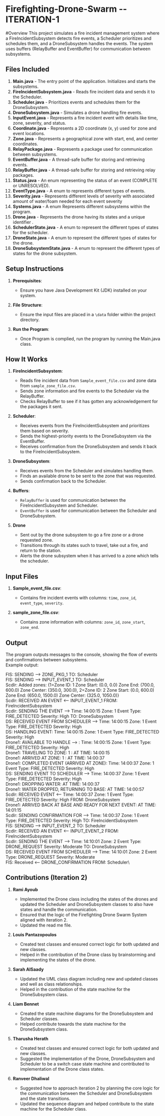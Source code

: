 # Firefighting-Drone-Swarm -- ITERATION-1

#Overview
This project simulates a fire incident management system where a FireIncidentSubsystem detects fire events, a Scheduler prioritizes and schedules them, and a DroneSubsystem handles the events. The system uses buffers (RelayBuffer and EventBuffer) for communication between subsystems.



## Files Included

1. **Main.java** - The entry point of the application. Initializes and starts the subsystems.
2. **FireIncidentSubsystem.java** - Reads fire incident data and sends it to the Scheduler.
3. **Scheduler.java** - Prioritizes events and schedules them for the DroneSubsystem.
4. **DroneSubsystem.java** - Simulates a drone handling fire events.
5. **InputEvent.java** - Represents a fire incident event with details like time, zone, severity, and status.
6. **Coordinate.java** - Represents a 2D coordinate (x, y) used for zone and event locations.
7. **Zone.java** - Represents a geographical zone with start, end, and center coordinates.
8. **RelayPackage.java** - Represents a package used for communication between subsystems.
9. **EventBuffer.java** - A thread-safe buffer for storing and retrieving events.
10. **RelayBuffer.java** - A thread-safe buffer for storing and retrieving relay packages.
11. **Status.java** - An enum representing the status of an event (COMPLETE or UNRESOLVED).
12. **EventType.java** - A enum to represents different types of events.
13. **Severity.java** -  Represents different levels of severity with associated amount of water/foam needed for each event severity
14. **Systems.java** - A enum Represents different subsystems within the program.
15. **Drone.java** - Represents the drone having its states and a unique identifier .
16. **SchedulerState.java** -  A enum to represent the different types of states for the scheduler.
17. **DroneState.java** -  A enum to represent the different types of states for the drone.
18. **DroneSubsystemState.java** - A enum to represent the different types of states for the drone subsystem.


## Setup Instructions
1. **Prerequisites**:
   - Ensure you have Java Development Kit (JDK) installed on your system.

2. **File Structure**:
   - Ensure the input files are placed in a `\data` folder within the project directory.

3. **Run the Program**:
   - Once Program is complied, run the program by running the Main.java class. 	



## How It Works

1. **FireIncidentSubsystem**:
   - Reads fire incident data from `Sample_event_file.csv` and zone data from `sample_zone_file.csv`.
   - Sends zone information and fire events to the Scheduler via the RelayBuffer.
   - Checks RelayBuffer to see if it has gotten any acknowledgement for the packages it sent.  

2. **Scheduler**:
   - Receives events from the FireIncidentSubsystem and prioritizes them based on severity.
   - Sends the highest-priority events to the DroneSubsystem via the EventBuffer.
   - Receives confirmation from the DroneSubsystem and sends it back to the FireIncidentSubsystem.

3. **DroneSubsystem**:
   - Receives events from the Scheduler and simulates handling them.
   - Finds an available drone to be sent to the zone that was requested. 
   - Sends confirmation back to the Scheduler.

4. **Buffers**:
   - `RelayBuffer` is used for communication between the FireIncidentSubsystem and Scheduler.
   - `EventBuffer` is used for communication between the Scheduler and DroneSubsystem.

5. **Drone**
   - Sent out by the drone subsystem to go a fire zone or a drone requested zone.
   - Transitions through its states such to travel, take out a fire, and return to the station.
   - Alerts the drone subsystem when it has arrived to a zone which tells the scheduler.



## Input Files

1. **Sample_event_file.csv**:
   - Contains fire incident events with columns: `time`, `zone_id`, `event_type`, `severity`.

2. **sample_zone_file.csv**:
   - Contains zone information with columns: `zone_id`, `zone_start`, `zone_end`.


## Output
The program outputs messages to the console, showing the flow of events and confirmations between subsystems.\
Example output:

FIS: SENDING --> ZONE_PKG_1 TO: Scheduler\
FIS: SENDING --> INPUT_EVENT_1 TO: Scheduler\
Scdlr: Added zones: {1=Zone ID: 1 Zone Start: (0.0, 0.0) Zone End: (700.0, 600.0) Zone Center: (350.0, 300.0), 2=Zone ID: 2 Zone Start: (0.0, 600.0) Zone End: (650.0, 1500.0) Zone Center: (325.0, 1050.0)}\
Scdlr: RECEIVED AN EVENT <-- INPUT_EVENT_1 FROM: FireIncidentSubsystem\
Scdlr: SENDING THE EVENT --> Time: 14:00:15 Zone: 1 Event Type: FIRE_DETECTED Severity: High TO: DroneSubsystem\
DS: RECEIVED EVENT FROM SCHEDULER --> Time: 14:00:15 Zone: 1 Event Type: FIRE_DETECTED Severity: High\
DS: HANDLING EVENT: Time: 14:00:15 Zone: 1 Event Type: FIRE_DETECTED Severity: High\
Drone1: AVAILABLE TO HANDLE --> : Time: 14:00:15 Zone: 1 Event Type: FIRE_DETECTED Severity: High\
Drone1: TRAVELING TO ZONE: 1 : AT TIME: 14:00:15\
Drone1: ARRIVED AT ZONE: 1 : AT TIME: 14:00:37\
Drone1: COMPLETED EVENT (ARRIVED AT ZONE): Time: 14:00:37 Zone: 1 Event Type: FIRE_DETECTED Severity: High\
DS: SENDING EVENT TO SCHEDULER --> Time: 14:00:37 Zone: 1 Event Type: FIRE_DETECTED Severity: High\
Drone1: DROPPING WATER: AT TIME: 14:00:37\
Drone1: WATER DROPPED, RETURNING TO BASE: AT TIME: 14:00:57\
Scdlr: RECEIVED EVENT <-- Time: 14:00:37 Zone: 1 Event Type: FIRE_DETECTED Severity: High FROM: DroneSubsystem\
Drone1: ARRIVED BACK AT BASE AND READY FOR NEXT EVENT: AT TIME: 14:01:15\
Scdlr: SENDING CONFIRMATION FOR --> Time: 14:00:37 Zone: 1 Event Type: FIRE_DETECTED Severity: High TO: FireIncidentSubsystem\
FIS: SENDING --> INPUT_EVENT_2 TO: Scheduler\
Scdlr: RECEIVED AN EVENT <-- INPUT_EVENT_2 FROM: FireIncidentSubsystem\
Scdlr: SENDING THE EVENT --> Time: 14:10:01 Zone: 2 Event Type: DRONE_REQUEST Severity: Moderate TO: DroneSubsystem\
DS: RECEIVED EVENT FROM SCHEDULER --> Time: 14:10:01 Zone: 2 Event Type: DRONE_REQUEST Severity: Moderate\
FIS: Received <-- DRONE_CONFIRMATION FROM: Scheduler\

## Contributions (Iteration 2)

1. **Rami Ayoub**
   - Implemented the Drone class including the states of the drones and updated the Scheduler and DroneSubsystem classes to also have states and handle the communication. 
   - Ensured that the logic of the Firefighting Drone Swarm System aligned with iteration 2.
   - Updated the read me file. 

2. **Louis Pantazopoulos**
   - Created test classes and ensured correct logic for both updated and new classes.
   - Helped in the contribution of the Drone class by brainstorming and implementing the states of the drone. 

3. **Sarah AlSaady**
   - Updated the UML class diagram including new and updated classes and well as class relationships. 
   - Helped in the contribution of the state machine for the DroneSubsystem class.
   
4. **Liam Bennet**
   - Created the state machine diagrams for the DroneSubsystem and Scheduler classes. 
   - Helped contribute towards the state machine for the DroneSubsystem class. 

5. **Tharusha Herath**
   - Created test classes and ensured correct logic for both updated and new classes.
   - Suggested the implementation of the Drone, DroneSubsystem and Scheduler to be a switch case state machine and contributed to implementation of the Drone class states. 

6. **Ranveer Dhaliwal**
   - Suggested how to approach iteration 2 by planning the core logic for the communication between the Scheduler and DroneSubsystem and the state transitions.
   - Updated the sequence diagram and helped contribute to the state machine for the Scheduler class. 

